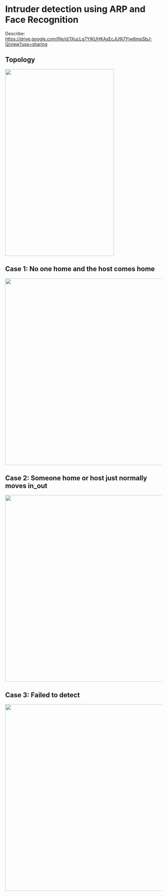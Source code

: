 # Intruder detection using ARP and Face Recognition
Describe: https://drive.google.com/file/d/1XucLg7YjKUHKAsEcJU9j7Yjw6mpSbJ-Q/view?usp=sharing
## Topology
<img src="https://github.com/triledinh159/NT131_Intruder_detection_ARP/blob/cb6068a370d76a17432bb07d3f6eb5fe611621b6/img/fullLayer.png" width="350" height="600">

## Case 1: No one home and the host comes home
<img src="https://github.com/triledinh159/NT131_Intruder_detection_ARP/blob/cb6068a370d76a17432bb07d3f6eb5fe611621b6/img/Case%201.png" width="600" height="600">

## Case 2: Someone home or host just normally moves in_out
<img src="https://github.com/triledinh159/NT131_Intruder_detection_ARP/blob/cb6068a370d76a17432bb07d3f6eb5fe611621b6/img/Case%202.png" width="650" height="600">

## Case 3: Failed to detect
<img src="https://github.com/triledinh159/NT131_Intruder_detection_ARP/blob/cb6068a370d76a17432bb07d3f6eb5fe611621b6/img/Case%203.png" width="650" height="600">
